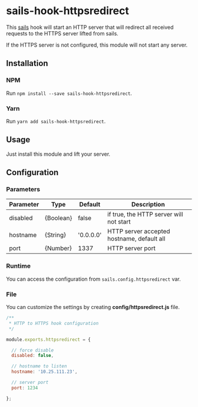 # sails-hook-httpsredirect

This [sails](http://sailsjs.com/) hook will start an HTTP server that will redirect all received requests to the HTTPS server lifted from sails.

If the HTTPS server is not configured, this module will not start any server.

## Installation

### NPM

Run `npm install --save sails-hook-httpsredirect`.

### Yarn

Run `yarn add sails-hook-httpsredirect`.

## Usage

Just install this module and lift your server.

## Configuration

### Parameters

| Parameter     | Type          | Default       | Description                                 |
| ------------- | ------------- | ------------- | ------------------------------------------- |
| disabled      | {Boolean}     | false         | if true, the HTTP server will not start     |
| hostname      | {String}      | '0.0.0.0'     | HTTP server accepted hostname, default all  |
| port          | {Number}      | 1337          | HTTP server port                            |

### Runtime

You can access the configuration from `sails.config.httpsredirect` var.

### File

You can customize the settings by creating **config/httpsredirect.js** file.

```javascript
/**
 * HTTP to HTTPS hook configuration
 */

module.exports.httpsredirect = {

  // force disable
  disabled: false,

  // hostname to listen
  hostname: '10.25.111.23',

  // server port
  port: 1234

};
```
